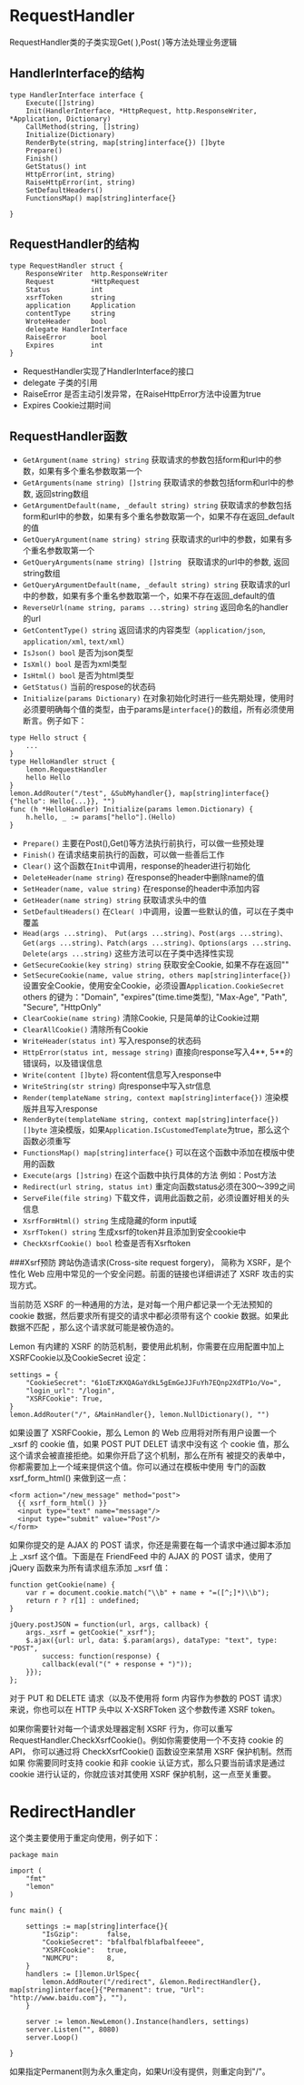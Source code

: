 # RequestHandler
RequestHandler类的子类实现Get( ),Post( )等方法处理业务逻辑

## HandlerInterface的结构
```
type HandlerInterface interface {
	Execute([]string)
	Init(HandlerInterface, *HttpRequest, http.ResponseWriter, *Application, Dictionary)
	CallMethod(string, []string)
	Initialize(Dictionary)
	RenderByte(string, map[string]interface{}) []byte
	Prepare()
	Finish()
	GetStatus() int
	HttpError(int, string)
	RaiseHttpError(int, string)
	SetDefaultHeaders()
	FunctionsMap() map[string]interface{}

}
```

## RequestHandler的结构
```
type RequestHandler struct {
	ResponseWriter  http.ResponseWriter
	Request         *HttpRequest
	Status          int
	xsrfToken       string
	application     Application
	contentType     string
	WroteHeader     bool
	delegate HandlerInterface
	RaiseError      bool
	Expires         int
}
```
* RequestHandler实现了HandlerInterface的接口
*  delegate 子类的引用
*  RaiseError 是否主动引发异常，在RaiseHttpError方法中设置为true
* Expires Cookie过期时间

## RequestHandler函数

*  ``GetArgument(name string) string``
	获取请求的参数包括form和url中的参数，如果有多个重名参数取第一个
*  ``GetArguments(name string) []string``
	获取请求的参数包括form和url中的参数, 返回string数组
*  ``GetArgumentDefault(name, _default string) string``
	获取请求的参数包括form和url中的参数，如果有多个重名参数取第一个，如果不存在返回_default的值
*  ``GetQueryArgument(name string) string``
	获取请求的url中的参数，如果有多个重名参数取第一个
*  ``GetQueryArguments(name string) []string ``
	获取请求的url中的参数, 返回string数组
*  ``GetQueryArgumentDefault(name, _default string) string`` 
	获取请求的url中的参数，如果有多个重名参数取第一个，如果不存在返回_default的值
*  ``ReverseUrl(name string, params ...string) string``
	返回命名的handler的url
*  ``GetContentType() string``
	返回请求的内容类型（``application/json``, ``application/xml``, ``text/xml``）
*  ``IsJson() bool``
	是否为json类型
*  ``IsXml() bool``
	是否为xml类型
*  ``IsHtml() bool``
	 是否为html类型
*   ``GetStatus()``
	当前的respose的状态码
*  ``Initialize(params Dictionary)``
	在对象初始化时进行一些先期处理，使用时必须要明确每个值的类型，由于params是``interface{}``的数组，所有必须使用断言。例子如下：
```
type Hello struct {
	...
}
type HelloHandler struct {
	lemon.RequestHandler
	hello Hello
}
lemon.AddRouter("/test", &SubMyhandler{}, map[string]interface{}{"hello": Hello{...}}, "")
func (h *HelloHandler) Initialize(params lemon.Dictionary) {
	h.hello, _ := params["hello"].(Hello)
}
```
*  ``Prepare()``
	主要在Post(),Get()等方法执行前执行，可以做一些预处理
*  ``Finish()``
	在请求结束前执行的函数，可以做一些善后工作
*  ``Clear()``
	这个函数在``Init``中调用，response的header进行初始化
*  ``DeleteHeader(name string)``
	在response的header中删除name的值
*  ``SetHeader(name, value string)``
	在response的header中添加内容
*  ``GetHeader(name string) string``
	获取请求头中的值
*  ``SetDefaultHeaders()``
	在``Clear( )``中调用，设置一些默认的值，可以在子类中覆盖
*  ``Head(args ...string)、 Put(args ...string)、Post(args ...string)、Get(args ...string)、Patch(args ...string)、Options(args ...string、Delete(args ...string)``
	这些方法可以在子类中选择性实现
*  ``GetSecureCookie(key string) string``
	获取安全Cookie, 如果不存在返回""
*  ``SetSecureCookie(name, value string, others map[string]interface{})``
	设置安全Cookie，使用安全Cookie，必须设置``Application.CookieSecret``
	others 的键为："Domain", "expires"(time.time类型), "Max-Age", "Path", "Secure", "HttpOnly"
*  ``ClearCookie(name string)``
	清除Cookie, 只是简单的让Cookie过期
*   ``ClearAllCookie()``
	清除所有Cookie
*  ``WriteHeader(status int)``
	写入response的状态码
*  ``HttpError(status int, message string)``
	  直接向response写入4**, 5**的错误码，以及错误信息
*  ``Write(content []byte)``
	将content信息写入response中
* ``WriteString(str string)``
	向response中写入str信息
*  ``Render(templateName string, context map[string]interface{})``
	渲染模版并且写入response
*  ``RenderByte(templateName string, context map[string]interface{}) []byte``
	渲染模版，如果``Application.IsCustomedTemplate``为true，那么这个函数必须重写
*  ``FunctionsMap() map[string]interface{}``
	可以在这个函数中添加在模版中使用的函数
*  ``Execute(args []string)``
	在这个函数中执行具体的方法 例如：Post方法
*   ``Redirect(url string, status int)``
	重定向函数status必须在300～399之间
*  ``ServeFile(file string)``
	下载文件，调用此函数之前，必须设置好相关的头信息
*  ``XsrfFormHtml() string``
	生成隐藏的form input域
*  ``XsrfToken() string``
	 生成xsrf的token并且添加到安全cookie中
*  ``CheckXsrfCookie() bool``
	检查是否有Xsrftoken

###Xsrf预防
跨站伪造请求(Cross-site request forgery)， 简称为 XSRF，是个性化 Web 应用中常见的一个安全问题。前面的链接也详细讲述了 XSRF 攻击的实现方式。

当前防范 XSRF 的一种通用的方法，是对每一个用户都记录一个无法预知的 cookie 数据，然后要求所有提交的请求中都必须带有这个 cookie 数据。如果此数据不匹配 ，那么这个请求就可能是被伪造的。

Lemon 有内建的 XSRF 的防范机制，要使用此机制，你需要在应用配置中加上 XSRFCookie以及CookieSecret 设定：
```
settings = {
    "CookieSecret": "61oETzKXQAGaYdkL5gEmGeJJFuYh7EQnp2XdTP1o/Vo=",
    "login_url": "/login",
    "XSRFCookie": True,
}
lemon.AddRouter("/", &MainHandler{}, lemon.NullDictionary(), "")
```
如果设置了 XSRFCookie，那么 Lemon 的 Web 应用将对所有用户设置一个 _xsrf 的 cookie 值，如果 POST PUT DELET 请求中没有这 个 cookie 值，那么这个请求会被直接拒绝。如果你开启了这个机制，那么在所有 被提交的表单中，你都需要加上一个域来提供这个值。你可以通过在模板中使用 专门的函数 xsrf_form_html() 来做到这一点：
```
<form action="/new_message" method="post">
  {{ xsrf_form_html() }}
  <input type="text" name="message"/>
  <input type="submit" value="Post"/>
</form>
```
如果你提交的是 AJAX 的 POST 请求，你还是需要在每一个请求中通过脚本添加上 _xsrf 这个值。下面是在 FriendFeed 中的 AJAX 的 POST 请求，使用了 jQuery 函数来为所有请求组东添加 _xsrf 值：
```
function getCookie(name) {
    var r = document.cookie.match("\\b" + name + "=([^;]*)\\b");
    return r ? r[1] : undefined;
}

jQuery.postJSON = function(url, args, callback) {
    args._xsrf = getCookie("_xsrf");
    $.ajax({url: url, data: $.param(args), dataType: "text", type: "POST",
        success: function(response) {
        callback(eval("(" + response + ")"));
    }});
};
```
对于 PUT 和 DELETE 请求（以及不使用将 form 内容作为参数的 POST 请求） 来说，你也可以在 HTTP 头中以 X-XSRFToken 这个参数传递 XSRF token。

如果你需要针对每一个请求处理器定制 XSRF 行为，你可以重写 RequestHandler.CheckXsrfCookie()。例如你需要使用一个不支持 cookie 的 API， 你可以通过将 CheckXsrfCookie() 函数设空来禁用 XSRF 保护机制。然而如果 你需要同时支持 cookie 和非 cookie 认证方式，那么只要当前请求是通过 cookie 进行认证的，你就应该对其使用 XSRF 保护机制，这一点至关重要。

# RedirectHandler
这个类主要使用于重定向使用，例子如下：
```
package main

import (
	"fmt"
	"lemon"
)

func main() {

	settings := map[string]interface{}{
		"IsGzip":       false,
		"CookieSecret": "bfalfbalfblafbalfeeee",
		"XSRFCookie":   true,
		"NUMCPU":       8,
	}
	handlers := []lemon.UrlSpec{
		lemon.AddRouter("/redirect", &lemon.RedirectHandler{}, map[string]interface{}{"Permanent": true, "Url": "http://www.baidu.com"}, ""),
	}

	server := lemon.NewLemon().Instance(handlers, settings)
	server.Listen("", 8080)
	server.Loop()

}
```
如果指定Permanent则为永久重定向，如果Url没有提供，则重定向到"/"。
